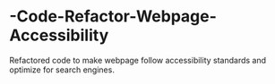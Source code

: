 # -Code-Refactor-Webpage-Accessibility
Refactored code to make webpage follow  accessibility standards and optimize for search engines.
